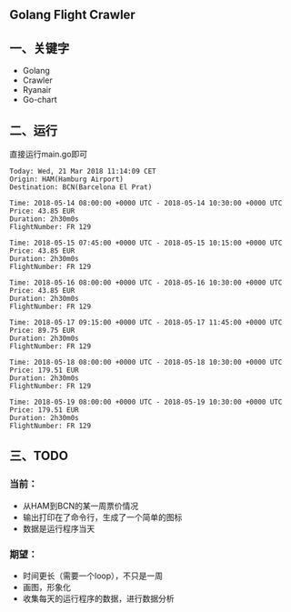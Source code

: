 Golang Flight Crawler
--

## 一、关键字
* Golang
* Crawler
* Ryanair
* Go-chart

## 二、运行
直接运行main.go即可

```
Today: Wed, 21 Mar 2018 11:14:09 CET
Origin: HAM(Hamburg Airport)
Destination: BCN(Barcelona El Prat)

Time: 2018-05-14 08:00:00 +0000 UTC - 2018-05-14 10:30:00 +0000 UTC
Price: 43.85 EUR
Duration: 2h30m0s
FlightNumber: FR 129

Time: 2018-05-15 07:45:00 +0000 UTC - 2018-05-15 10:15:00 +0000 UTC
Price: 43.85 EUR
Duration: 2h30m0s
FlightNumber: FR 129

Time: 2018-05-16 08:00:00 +0000 UTC - 2018-05-16 10:30:00 +0000 UTC
Price: 43.85 EUR
Duration: 2h30m0s
FlightNumber: FR 129

Time: 2018-05-17 09:15:00 +0000 UTC - 2018-05-17 11:45:00 +0000 UTC
Price: 89.75 EUR
Duration: 2h30m0s
FlightNumber: FR 129

Time: 2018-05-18 08:00:00 +0000 UTC - 2018-05-18 10:30:00 +0000 UTC
Price: 179.51 EUR
Duration: 2h30m0s
FlightNumber: FR 129

Time: 2018-05-19 08:00:00 +0000 UTC - 2018-05-19 10:30:00 +0000 UTC
Price: 179.51 EUR
Duration: 2h30m0s
FlightNumber: FR 129

```

## 三、TODO
### 当前：
* 从HAM到BCN的某一周票价情况
* 输出打印在了命令行，生成了一个简单的图标
* 数据是运行程序当天

### 期望：
* 时间更长（需要一个loop），不只是一周
* 画图，形象化
* 收集每天的运行程序的数据，进行数据分析